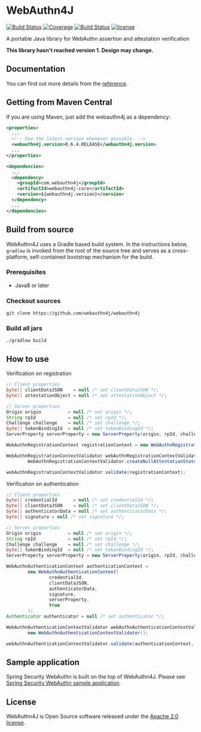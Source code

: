 # WebAuthn4J

[![Build Status](https://travis-ci.org/webauthn4j/webauthn4j.svg?branch=master)](https://travis-ci.org/webauthn4j/webauthn4j)
[![Coverage](https://sonarcloud.io/api/project_badges/measure?project=webauthn4j&metric=coverage)](https://sonarcloud.io/dashboard?id=webauthn4j)
[![Build Status](https://img.shields.io/maven-central/v/com.webauthn4j/webauthn4j-core.svg)](https://search.maven.org/#search%7Cga%7C1%7Cwebauthn4j)
[![license](https://img.shields.io/github/license/webauthn4j/webauthn4j.svg)](https://github.com/webauthn4j/webauthn4j/blob/master/LICENSE.txt)


A portable Java library for WebAuthn assertion and attestation verification

**This library hasn't reached version 1. Design may change.**

## Documentation

You can find out more details from the [reference](https://webauthn4j.github.io/webauthn4j/en/).

## Getting from Maven Central

If you are using Maven, just add the webauthn4j as a dependency:

```xml
<properties>
  ...
  <!-- Use the latest version whenever possible. -->
  <webauthn4j.version>0.6.4.RELEASE</webauthn4j.version>
  ...
</properties>

<dependencies>
  ...
  <dependency>
    <groupId>com.webauthn4j</groupId>
    <artifactId>webauthn4j-core</artifactId>
    <version>${webauthn4j.version}</version>
  </dependency>
  ...
</dependencies>
```


## Build from source

WebAuthn4J uses a Gradle based build system.
In the instructions below, `gradlew` is invoked from the root of the source tree and serves as a cross-platform,
self-contained bootstrap mechanism for the build.

### Prerequisites

- Java8 or later

### Checkout sources

```
git clone https://github.com/webauthn4j/webauthn4j
```

### Build all jars

```
./gradlew build
```

## How to use

Verification on registration
```java 
// Client properties
byte[] clientDataJSON    = null /* set clientDataJSON */;
byte[] attestationObject = null /* set attestationObject */;

// Server properties
Origin origin          = null /* set origin */;
String rpId            = null /* set rpId */;
Challenge challenge    = null /* set challenge */;
byte[] tokenBindingId  = null /* set tokenBindingId */;
ServerProperty serverProperty = new ServerProperty(origin, rpId, challenge, tokenBindingId);

WebAuthnRegistrationContext registrationContext = new WebAuthnRegistrationContext(clientDataJSON, attestationObject, serverProperty, false);

WebAuthnRegistrationContextValidator webAuthnRegistrationContextValidator =
        WebAuthnRegistrationContextValidator.createNullAttestationStatementValidator();

webAuthnRegistrationContextValidator.validate(registrationContext);
```

Verification on authentication
```java 
// Client properties
byte[] credentialId      = null /* set credentialId */;
byte[] clientDataJSON    = null /* set clientDataJSON */;
byte[] authenticatorData = null /* set authenticatorData */;
byte[] signature = null /* set signature */;

// Server properties
Origin origin          = null /* set origin */;
String rpId            = null /* set rpId */;
Challenge challenge    = null /* set challenge */;
byte[] tokenBindingId  = null /* set tokenBindingId */;
ServerProperty serverProperty = new ServerProperty(origin, rpId, challenge, tokenBindingId);

WebAuthnAuthenticationContext authenticationContext =
        new WebAuthnAuthenticationContext(
                credentialId,
                clientDataJSON,
                authenticatorData,
                signature,
                serverProperty,
                true
        );
Authenticator authenticator = null /* set authenticator */;

WebAuthnAuthenticationContextValidator webAuthnAuthenticationContextValidator =
        new WebAuthnAuthenticationContextValidator();

webAuthnAuthenticationContextValidator.validate(authenticationContext, authenticator);
```

## Sample application

Spring Security WebAuthn is built on the top of WebAuthn4J. 
Please see [Spring Security WebAuthn sample application](https://github.com/ynojima/spring-security-webauthn).

## License

WebAuthn4J is Open Source software released under the
[Apache 2.0 license](http://www.apache.org/licenses/LICENSE-2.0.html).
